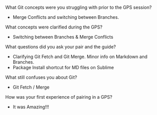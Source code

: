 What Git concepts were you struggling with prior to the GPS session?

- Merge Conflicts and switching between Branches.

What concepts were clarified during the GPS?

- Switching between Branches & Merge Conflicts

What questions did you ask your pair and the guide?

- Clarifying Git Fetch and Git Merge. Minor info on Markdown and Branches.
- Package Install shortcut for MD files on Sublime

What still confuses you about Git?

- Git Fetch / Merge

How was your first experience of pairing in a GPS?

- It was Amazing!!!
